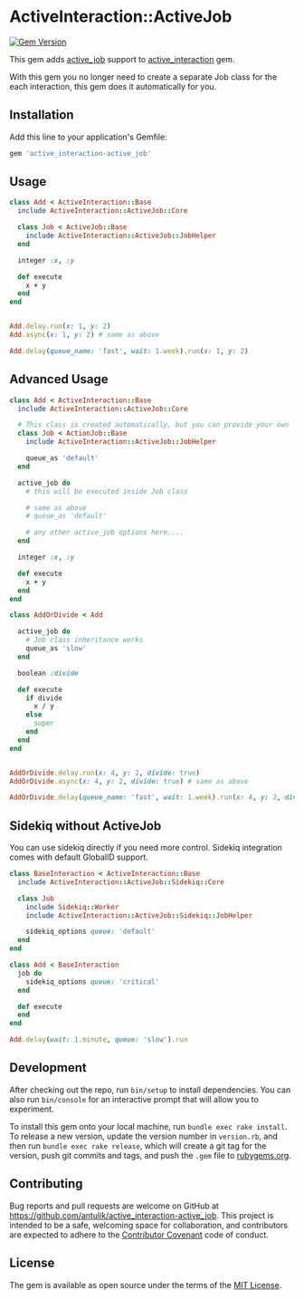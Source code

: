 # ActiveInteraction::ActiveJob

[![Gem Version](https://badge.fury.io/rb/active_interaction-active_job.svg)](https://badge.fury.io/rb/active_interaction-active_job)

This gem adds [active_job](http://edgeguides.rubyonrails.org/active_job_basics.html) support to [active_interaction](https://github.com/orgsync/active_interaction) gem.

With this gem you no longer need to create a separate Job class for the each interaction, this gem does it automatically for you.


## Installation

Add this line to your application's Gemfile:

```ruby
gem 'active_interaction-active_job'
```

## Usage

```ruby
class Add < ActiveInteraction::Base
  include ActiveInteraction::ActiveJob::Core

  class Job < ActiveJob::Base
    include ActiveInteraction::ActiveJob::JobHelper
  end

  integer :x, :y

  def execute
    x + y
  end
end


Add.delay.run(x: 1, y: 2)
Add.async(x: 1, y: 2) # same as above

Add.delay(queue_name: 'fast', wait: 1.week).run(x: 1, y: 2)
```

## Advanced Usage

```ruby
class Add < ActiveInteraction::Base
  include ActiveInteraction::ActiveJob::Core

  # This class is created automatically, but you can provide your own
  class Job < ActionJob::Base
    include ActiveInteraction::ActiveJob::JobHelper

    queue_as 'default'
  end

  active_job do
    # this will be executed inside Job class

    # same as above
    # queue_as 'default'

    # any other active_job options here....
  end

  integer :x, :y

  def execute
    x + y
  end
end

class AddOrDivide < Add

  active_job do
    # Job class inheritance works
    queue_as 'slow'
  end

  boolean :divide

  def execute
    if divide
      x / y
    else
      super
    end
  end
end


AddOrDivide.delay.run(x: 4, y: 2, divide: true)
AddOrDivide.async(x: 4, y: 2, divide: true) # same as above

AddOrDivide.delay(queue_name: 'fast', wait: 1.week).run(x: 4, y: 2, divide: true)
```

## Sidekiq without ActiveJob

You can use sidekiq directly if you need more control. Sidekiq integration comes with default GlobalID support.

```ruby
class BaseInteraction < ActiveInteraction::Base
  include ActiveInteraction::ActiveJob::Sidekiq::Core

  class Job
    include Sidekiq::Worker
    include ActiveInteraction::ActiveJob::Sidekiq::JobHelper

    sidekiq_options queue: 'default'
  end
end

class Add < BaseInteraction
  job do
    sidekiq_options queue: 'critical'
  end

  def execute
  end
end

Add.delay(wait: 1.minute, queue: 'slow').run
```


## Development

After checking out the repo, run `bin/setup` to install dependencies. You can also run `bin/console` for an interactive prompt that will allow you to experiment.

To install this gem onto your local machine, run `bundle exec rake install`. To release a new version, update the version number in `version.rb`, and then run `bundle exec rake release`, which will create a git tag for the version, push git commits and tags, and push the `.gem` file to [rubygems.org](https://rubygems.org).

## Contributing

Bug reports and pull requests are welcome on GitHub at https://github.com/antulik/active_interaction-active_job. This project is intended to be a safe, welcoming space for collaboration, and contributors are expected to adhere to the [Contributor Covenant](http://contributor-covenant.org) code of conduct.


## License

The gem is available as open source under the terms of the [MIT License](http://opensource.org/licenses/MIT).

